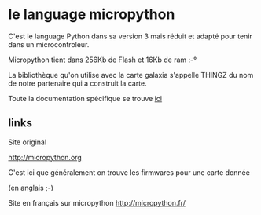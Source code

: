 # le language micropython

C'est le language Python dans sa version 3 mais réduit et adapté pour tenir dans un microcontroleur.


Micropython  tient dans 256Kb de Flash et 16Kb de ram  :-°


La bibliothèque qu'on utilise avec la carte galaxia s'appelle THINGZ du nom de notre partenaire qui a construit la carte.


Toute la documentation spécifique se trouve [ici](thingz/thingz.md)




## links

Site original

http://micropython.org

C'est ici que généralement on trouve les firmwares pour une carte donnée

(en anglais ;-)

Site en français sur micropython
http://micropython.fr/